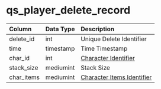 # qs\_player\_delete\_record

| Column | Data Type | Description |
| :--- | :--- | :--- |
| delete\_id | int | Unique Delete Identifier |
| time | timestamp | Time Timestamp |
| char\_id | int | [Character Identifier](../../../schema/categories/query_server/character_data.md) |
| stack\_size | mediumint | Stack Size |
| char\_items | mediumint | [Character Items Identifier](../../../schema/categories/query_server/items.md) |

